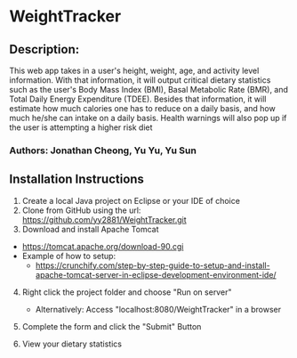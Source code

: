# WeightTracker
## Description: 
This web app takes in a user's height, weight, age, and activity level information. With that information, it will output critical dietary statistics such as the user's Body Mass Index (BMI), Basal Metabolic Rate (BMR), and Total Daily Energy Expenditure (TDEE). Besides that information, it will estimate how much calories one has to reduce on a daily basis, and how much he/she can intake on a daily basis. Health warnings will also pop up if the user is attempting a higher risk diet
### Authors: Jonathan Cheong, Yu Yu, Yu Sun

## Installation Instructions
1. Create a local Java project on Eclipse or your IDE of choice
2.  Clone from GitHub using the url: https://github.com/yy2881/WeightTracker.git
3. Download and install Apache Tomcat
  * https://tomcat.apache.org/download-90.cgi
  * Example of how to setup:
    * https://crunchify.com/step-by-step-guide-to-setup-and-install-apache-tomcat-server-in-eclipse-development-environment-ide/

4. Right click the project folder and choose "Run on server"
   * Alternatively: Access "localhost:8080/WeightTracker" in a browser

5. Complete the form and click the "Submit" Button

6. View your dietary statistics
